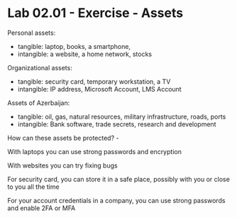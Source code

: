 # Lab 02.01 - Exercise - Assets

Personal assets:

* tangible: laptop, books, a smartphone,&#x20;
* intangible: a website, a home network, stocks

Organizational assets:

* tangible: security card, temporary workstation, a TV
* intangible: IP address, Microsoft Account, LMS Account

Assets of Azerbaijan:

* tangible: oil, gas, natural resources, military infrastructure, roads, ports
* intangible: Bank software, trade secrets, research and development

How can these assets be protected? -&#x20;

With laptops you can use strong passwords and encryption

With websites you can try fixing bugs



For security card, you can store it in a safe place, possibly with you or close to you all the time

For your account credentials in a company, you can use strong passwords and enable 2FA or MFA



